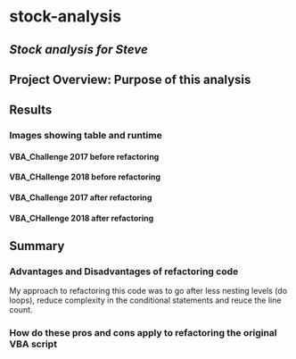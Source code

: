 # stock-analysis
## *Stock analysis for Steve*
## Project Overview: Purpose of this analysis
## Results
### Images showing table and runtime
#### VBA_Challenge 2017 before refactoring
#### VBA_CHallenge 2018 before refactoring
#### VBA_Challenge 2017 after refactoring
#### VBA_CHallenge 2018 after refactoring
## Summary
### Advantages and Disadvantages of refactoring code
My approach to refactoring this code was to go after less nesting levels (do loops), reduce complexity in the conditional statements and reuce the line count.

### How do these pros and cons apply to refactoring the original VBA script

